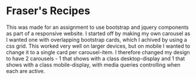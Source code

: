 # Fraser's Recipes

This was made for an assignment to use bootstrap and jquery components as part of a responsive website. I started off by making my own carousel as I wanted one with overlapping bootstrap cards, which I achived by using a css grid. This worked very well on larger devices, but on mobile I wanted to change it to a single card per carousel-item. I therefore changed my design to have 2 carousels - 1 that shows with a class desktop-display and 1 that shows with a class mobile-display, with media queries controlling when each are active.